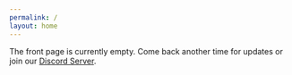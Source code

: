 ```yaml
---
permalink: /
layout: home
---
```


 The front page is currently empty. Come back another time for updates or join our [Discord Server](https://discord.gg/mC5DBkhYAb).